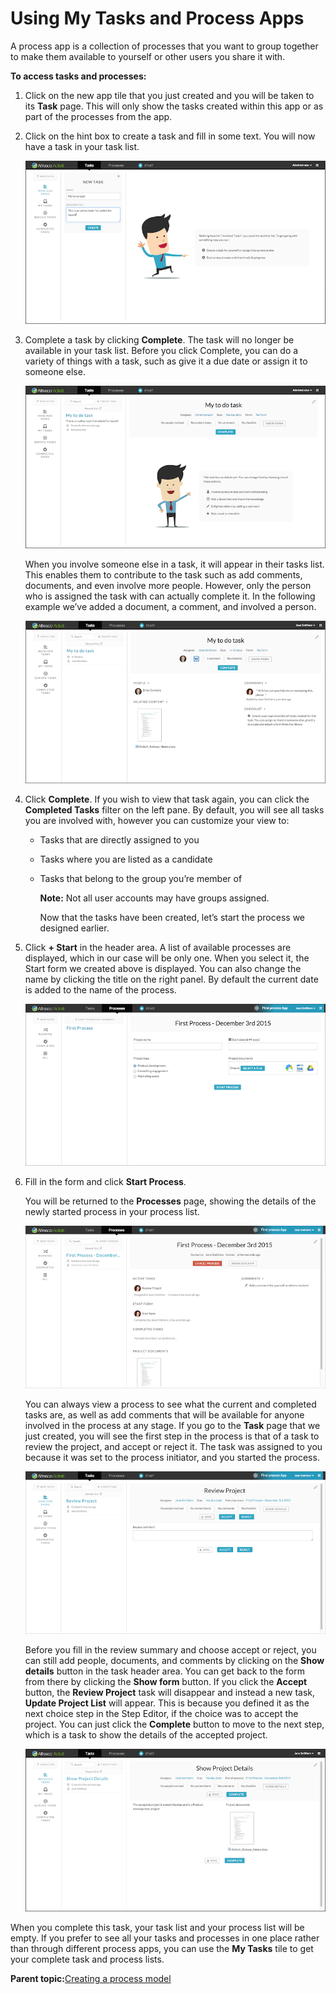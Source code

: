 # Using My Tasks and Process Apps

A process app is a collection of processes that you want to group together to make them available to yourself or other users you share it with.

**To access tasks and processes:**

1.  Click on the new app tile that you just created and you will be taken to its **Task** page. This will only show the tasks created within this app or as part of the processes from the app.
2.  Click on the hint box to create a task and fill in some text. You will now have a task in your task list.

    ![images/24.png](../images/24.png)

3.  Complete a task by clicking **Complete**. The task will no longer be available in your task list. Before you click Complete, you can do a variety of things with a task, such as give it a due date or assign it to someone else.

    ![images/25.png](../images/25.png)

    When you involve someone else in a task, it will appear in their tasks list. This enables them to contribute to the task such as add comments, documents, and even involve more people. However, only the person who is assigned the task with can actually complete it. In the following example we’ve added a document, a comment, and involved a person.

    ![images/26.png](../images/26.png)

4.  Click **Complete**. If you wish to view that task again, you can click the **Completed Tasks** filter on the left pane. By default, you will see all tasks you are involved with, however you can customize your view to:
    -   Tasks that are directly assigned to you

    -   Tasks where you are listed as a candidate

    -   Tasks that belong to the group you’re member of

        **Note:** Not all user accounts may have groups assigned.

        Now that the tasks have been created, let’s start the process we designed earlier.

5.  Click **+ Start** in the header area. A list of available processes are displayed, which in our case will be only one. When you select it, the Start form we created above is displayed. You can also change the name by clicking the title on the right panel. By default the current date is added to the name of the process.

    ![images/27.png](../images/27.png)

6.  Fill in the form and click **Start Process**.

    You will be returned to the **Processes** page, showing the details of the newly started process in your process list.

    ![images/29.png](../images/29.png)

    You can always view a process to see what the current and completed tasks are, as well as add comments that will be available for anyone involved in the process at any stage. If you go to the **Task** page that we just created, you will see the first step in the process is that of a task to review the project, and accept or reject it. The task was assigned to you because it was set to the process initiator, and you started the process.

    ![images/30.png](../images/30.png)

    Before you fill in the review summary and choose accept or reject, you can still add people, documents, and comments by clicking on the **Show details** button in the task header area. You can get back to the form from there by clicking the **Show form** button. If you click the **Accept** button, the **Review Project** task will disappear and instead a new task, **Update Project List** will appear. This is because you defined it as the next choice step in the Step Editor, if the choice was to accept the project. You can just click the **Complete** button to move to the next step, which is a task to show the details of the accepted project.

    ![images/31.png](../images/31.png)


When you complete this task, your task list and your process list will be empty. If you prefer to see all your tasks and processes in one place rather than through different process apps, you can use the **My Tasks** tile to get your complete task and process lists.

**Parent topic:**[Creating a process model](../topics/creating_a_process_model.md)

